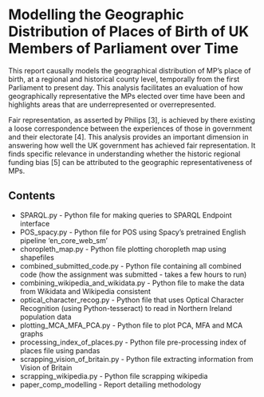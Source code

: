 # Modelling the Geographic Distribution of Places of Birth of UK Members of Parliament over Time

This report causally models the geographical distribution of MP’s place of birth, at a regional and historical county level, temporally from the first Parliament to present day. This analysis facilitates an evaluation of how geographically representative the MPs elected over time have been and highlights areas that are underrepresented or overrepresented.

Fair representation, as asserted by Philips [3], is achieved by there existing a loose correspondence between the experiences of those in government and their electorate [4]. This analysis provides an important dimension in answering how well the UK government has achieved fair representation. It finds specific relevance in understanding whether the historic regional funding bias [5] can be attributed to the geographic representativeness of MPs.

## Contents
* SPARQL.py - Python file for making queries to SPARQL Endpoint interface
* POS_spacy.py - Python file for POS using Spacy’s pretrained English pipeline ‘en_core_web_sm’
* choropleth_map.py - Python file plotting choropleth map using shapefiles
* combined_submitted_code.py - Python file containing all combined code (how the assignment was submitted - takes a few hours to run)
* combining_wikipedia_and_wikidata.py - Python file to make the data from Wikidata and Wikipedia consistent
* optical_character_recog.py - Python file that uses Optical Character Recognition (using Python-tesseract) to read in Northern Ireland population data
* plotting_MCA_MFA_PCA.py - Python file to plot PCA, MFA and MCA graphs
* processing_index_of_places.py - Python file pre-processing index of places file using pandas
* scrapping_vision_of_britain.py - Python file extracting information from Vision of Britain
* scrapping_wikipedia.py - Python file scrapping wikipedia 
* paper_comp_modelling - Report detailing methodology
